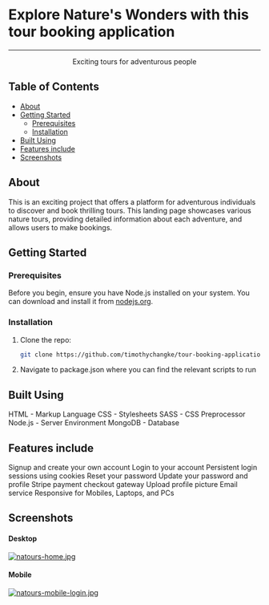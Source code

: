 # Explore Nature's Wonders with this tour booking application

---

<p align="center"> Exciting tours for adventurous people
    <br> 
</p>

## Table of Contents
- [About](#about)
- [Getting Started](#getting-started)
  - [Prerequisites](#prerequisites)
  - [Installation](#installation)
- [Built Using](#built-using)
- [Features include](#features)
- [Screenshots](#screenshots)


## About

This is an exciting project that offers a platform for adventurous individuals to discover and book thrilling tours. This landing page showcases various nature tours, providing detailed information about each adventure, and allows users to make bookings.

## Getting Started

### Prerequisites

Before you begin, ensure you have Node.js installed on your system. You can download and install it from [nodejs.org](https://nodejs.org/).

### Installation

1. Clone the repo:

   ```bash
   git clone https://github.com/timothychangke/tour-booking-application.git
   
2. Navigate to package.json where you can find the relevant scripts to run

## Built Using <a name = "built_using"></a>

HTML - Markup Language
CSS - Stylesheets
SASS - CSS Preprocessor
Node.js - Server Environment
MongoDB - Database

## Features include <a name = "built_using"></a>

Signup and create your own account
Login to your account
Persistent login sessions using cookies
Reset your password
Update your password and profile
Stripe payment checkout gateway
Upload profile picture
Email service
Responsive for Mobiles, Laptops, and PCs


## Screenshots 
#### Desktop

[![natours-home.jpg](https://i.postimg.cc/mgQRybRQ/natours-home.jpg)](https://postimg.cc/bZNKzfZJ)

#### Mobile

[![natours-mobile-login.jpg](https://i.postimg.cc/jSVtfWVx/natours-mobile-login.jpg)](https://postimg.cc/4m1DkxNq)



